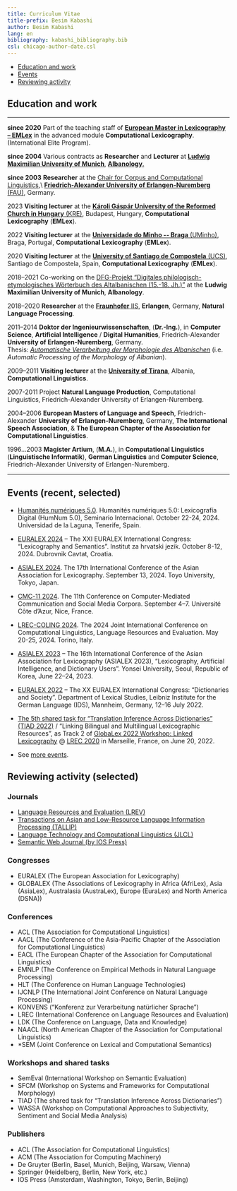 ```yaml
---
title: Curriculum Vitae
title-prefix: Besim Kabashi
author: Besim Kabashi
lang: en
bibliography: kabashi_bibliography.bib
csl: chicago-author-date.csl
---
```


  - [Education and work](#education-and-work)
  - [Events](#events-recent-selected)
  - [Reviewing activity](#reviewing-activity-selected)
<!--  - [Invited talks](#invited-talks-selected) -->
<!--  - [Cooperations outside the academia (selected)](#cooperations-outside-the-academia-selected) -->


## Education and work

--------------- -----------------------------------------------------------------------------------------
**since 2020**  Part of the teaching staff of  [**European Master in Lexicography – EMLex**](https://emlex.eu.usc.gal/web/) in the advanced module **Computational Lexicography**. (International Elite Program).

**since 2004**  Various contracts as **Researcher** and **Lecturer** at [**Ludwig Maximilian University of Munich**](https://www.lmu.de/), [**Albanology**.](https://www.albanologie.uni-muenchen.de/)

**since 2003**  **Researcher** at the [Chair for Corpus and Computational Linguistics](https://www.linguistik.fau.de),\ [**Friedrich-Alexander University of Erlangen-Nuremberg** (FAU)](https://www.fau.de), Germany.

2023            **Visiting lecturer** at the [**Károli Gáspár University of the Reformed Church in Hungary** (KRE)](https://portal.kre.hu/), Budapest, Hungary, **Computational Lexicography** (**EMLex**). 

2022            **Visiting lecturer** at the [**Universidade do Minho -- Braga** (UMinho)](https://www.uminho.pt/pt), Braga, Portugal, **Computational Lexicography** (**EMLex**). 

2020            **Visiting lecturer** at the [**University of Santiago de Compostela** (UCS)](https://www.usc.gal/en), Santiago de Compostela, Spain, **Computational Lexicography** (**EMLex**). 

2018–2021       Co-working on the [DFG-Projekt “Digitales philologisch-etymologisches Wörterbuch des Altalbanischen (15.-18. Jh.)”](https://www.albanologie.uni-muenchen.de/personen/projekt/kabashi/index.html) at the **Ludwig Maximilian University of Munich**, **Albanology**.

2018–2020       **Researcher** at the [**Fraunhofer** IIS](https://www.iis.fraunhofer.de/), **Erlangen**, Germany, **Natural Language Processing**.  

2011–2014       **Doktor der Ingenieurwissenschaften**, (**Dr.-Ing.**), in **Computer Science**, **Artificial Intelligence** / **Digital Humanities**, Friedrich-Alexander **University of Erlangen-Nuremberg**, Germany.\
				Thesis: [*Automatische Verarbeitung der Morphologie des Albanischen*](https://opus4.kobv.de/opus4-fau/files/6859/Dissertation_Besim_Kabashi_OPUS.pdf) (i.e. *Automatic Processing of the Morphology of Albanian*).

2009–2011       **Visiting lecturer** at the [**University of Tirana**](https://unitir.edu.al/), Albania, **Computational Linguistics**.

2007-2011       Project **Natural Language Production**, Computational Linguistics, Friedrich-Alexander University of Erlangen-Nuremberg.

2004–2006       **European Masters of Language and Speech**, Friedrich-Alexander **University of Erlangen-Nuremberg**, Germany, **The International Speech Association**, & **The European Chapter of the Association for Computational Linguistics**.

1996…2003       **Magister Artium**, (**M.A.**), in **Computational Linguistics** (**Linguistische Informatik**), **German Linguistics** and **Computer Science**, Friedrich-Alexander University of Erlangen-Nuremberg.
--------------- -----------------------------------------------------------------------------------------


## Events (recent, selected)

- [Humanités numériques 5.0](https://eventos.ull.es/121301/detail/humanites-numeriques-5-0-lexicografia-digital.htm). Humanités numériques 5.0: Lexicografía Digital (HumNum 5.0), Seminario Internacional. October 22-24, 2024. Universidad de la Laguna, Tenerife, Spain.  

- [EURALEX 2024](https://euralex.jezik.hr/) – The XXI EURALEX International Congress: “Lexicography and Semantics”. Institut za hrvatski jezik. October 8-12, 2024. Dubrovnik Cavtat, Croatia.  

- [ASIALEX 2024](https://asialex2024.org/). The 17th International Conference of the Asian Association for Lexicography. September 13, 2024. Toyo University, Tokyo, Japan.

- [CMC-11 2024](https://cmc-corpora-nice.sciencesconf.org/). The 11th Conference on Computer-Mediated Communication and Social Media Corpora. September 4–7. Université Côte d’Azur, Nice, France.

- [LREC-COLING 2024](https://lrec-coling-2024.org/). The 2024 Joint International Conference on Computational Linguistics, Language Resources and Evaluation. May 20-25, 2024. Torino, Italy.

- [ASIALEX 2023](https://domestic.thinkonweb.com/society/korealex/conference/asialex23) – The 16th International Conference of the Asian Association for Lexicography (ASIALEX 2023), “Lexicography, Artificial Intelligence, and Dictionary Users”. Yonsei University, Seoul, Republic of Korea, June 22–24, 2023.  

 - [EURALEX 2022](https://euralex2022.ids-mannheim.de/) – The XX EURALEX International Congress: “Dictionaries and Society”. Department of Lexical Studies, Leibniz Institute for the German Language (IDS), Mannheim, Germany, 12–16 July 2022.

 - [The 5th shared task for “Translation Inference Across Dictionaries” (TIAD 2022)](https://tiad2022.unizar.es/) / “Linking Bilingual and Multilingual Lexicographic Resources”, as Track 2 of [GlobaLex 2022 Workshop: Linked Lexicography](https://globalex2022.globalex.link/lrec2022/) @ [LREC 2020](https://lrec2022.lrec-conf.org/) in Marseílle, France, on June 20, 2022. 

- See [more events](https://www.besim-kabashi.net/events.html).


## Reviewing activity (selected)

### Journals

  - [Language Resources and Evaluation (LREV)](https://www.springer.com/journal/10579/)
  - [Transactions on Asian and Low-Resource Language Information Processing (TALLIP)](https://dl.acm.org/journal/tallip/)
  - [Language Technology and Computational Linguistics (JLCL)](https://www.jlcl.org/)
  - [Semantic Web Journal (by IOS Press)](http://www.semantic-web-journal.net/)

### Congresses

  - EURALEX (The European Association for Lexicography)
  - GLOBALEX (The Associations of Lexicography in Africa (AfriLex), Asia (AsiaLex), Australasia (AustraLex), Europe (EuraLex) and North America (DSNA))

### Conferences

  - ACL (The Association for Computational Linguistics)
  - AACL (The Conference of the Asia-Pacific Chapter of the Association for Computational Linguistics)
  - EACL (The European Chapter of the Association for Computational Linguistics)
  - EMNLP (The Conference on Empirical Methods in Natural Language Processing)
  - HLT (The Conference on Human Language Technologies)
  - IJCNLP (The International Joint Conference on Natural Language Processing)
  - KONVENS (“Konferenz zur Verarbeitung natürlicher Sprache”)
  - LREC (International Conference on Language Resources and Evaluation)
  - LDK (The Conference on Language, Data and Knowledge)
  - NAACL (North American Chapter of the Association for Computational Linguistics)
  - *SEM (Joint Conference on Lexical and Computational Semantics)

### Workshops and shared tasks

  - SemEval (International Workshop on Semantic Evaluation)
  - SFCM (Workshop on Systems and Frameworks for Computational Morphology) 
  - TIAD (The shared task for “Translation Inference Across Dictionaries”)
  - WASSA (Workshop on Computational Approaches to Subjectivity, Sentiment and Social Media Analysis)

### Publishers

  - ACL (The Association for Computational Linguistics)
  - ACM (The Association for Computing Machinery)
  - De Gruyter (Berlin, Basel, Munich, Beijing, Warsaw, Vienna)
  - Springer (Heidelberg, Berlin, New York, etc.)
  - IOS Press (Amsterdam, Washington, Tokyo, Berlin, Beijing)


<!-- ## Invited talks (selected) -->

<!-- - Academy of Sciences of the R. of Albania, Tirana, Albania, 2021. \"Words, words, …".  -->
<!-- - Language Implementation Agency of R. of North Macedonia, North Macedonia, 2020. \ -->
<!--   "Building parallel corpora for terminology extraction for the Albanian language".  -->
<!-- - University of Prizren, Kosovo, 2020. "Building corpora of the Albanian language".  -->
<!-- - University of Bamberg, Germany. [@Proisl_et_al_ANSC:2019] -->
<!-- - Institute of Linguistic Studies, State University of Sankt Petersbourg / Russian Academy of Sciences, Russia, 2018.  -->
<!--   "Neologisms in the Albanian Corpus (AlCo)". -->
<!-- - University of Prizren, Prizren, Kosovo, 2018. --> 
<!-- - National Library of the Republic of Kosovo, Prishtina, Kosovo, 2018. \ -->
<!--   "Automatic morphological analysis for the Albanian language". -->
<!-- - University of Tirana, Albania, 2018. "Automatic word formation for Albanian". / \ -->
<!--   "AlCo – a referece corpus for the Albanian language".  -->
<!-- - Academy of Sciences and Arts of the R. of Kosovo, Prishtina, Kosovo, 2017.  -->
<!--   "Processing neologisms". -->
<!-- - University of Prishtina, Kosovo, 2017. "AlCo – a one hundred million word corpus for Albanian".  -->
<!-- - Institute of Linguistic Studies, State University of Sankt Petersbourg, Russia, 2016. --> 
<!-- - LM University of Munich, Germany, 2014. "Neologismen in der aktuellen albanischen Presse."  -->
<!-- - University of Vlora, Albania, 2012. "Automatic syllabication for the Albanian language". -->
<!-- - Center for Albanian Studies / Academy of Sciences of the R. of Albania, Tirana, Albania, 2011. \ -->
<!--   "Corpora and other language resources for Albanian". -->
<!--  Center for Albanian Studies / Academy of Sciences of the R. of Albania, Durrës, Albania, 2010. -->
<!-- - The Ministry of Education, Science, Technology and Innovation of the Republic of Kosovo, Conference place: Struga, Macedonia, 2008. "Communication and Language" -->
<!-- - Institute of Linguistic Studies, State University of Sankt Petersbourg, Russia, 2006. -->
<!-- - University of Osnabrück, Germany, 2004. -->

<!-- #### Dissemination -->


<!-- ## Cooperations (selected) -->

<!-- U of Zaragosa, Spain -->
<!-- U of Sankt Petersburg, Russia -->
<!-- U of Tirana, Albania -->
<!-- AS of Albania, Tirana, Albania -->
<!-- U of Prishtina, Kosovo -->
<!-- ASA of Kosovo, Prishtina, Albania -->
<!-- AfLI of North Macedonia, Shkup/Skopje, North Macedonia -->
<!-- U of Prizren, Kosovo -->
<!-- U of Cosenza, Italy -->
<!-- U of Vienna, Austria -->


<!-- ## Cooperations outside the academia (selected)

<!-- - [K Dictionaries, Tel Aviv, Israel](https://www.lexicala.com/) -->
<!-- - [WSO Informatik GmbH, Betzenstein, Germany](https://www.wso-informatik.de/) -->


<!-- ## News ## -->


